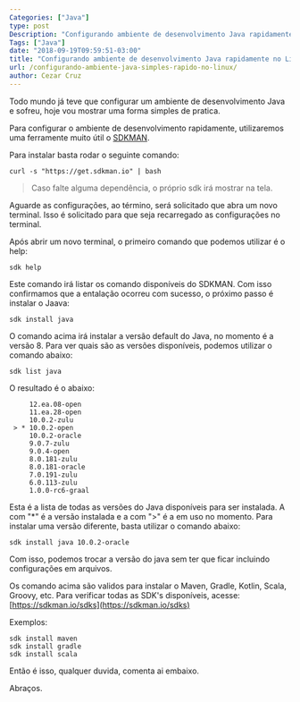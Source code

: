 ```yaml
---
Categories: ["Java"]
type: post
Description: "Configurando ambiente de desenvolvimento Java rapidamente no Linux"
Tags: ["Java"]
date: "2018-09-19T09:59:51-03:00"
title: "Configurando ambiente de desenvolvimento Java rapidamente no Linux"
url: /configurando-ambiente-java-simples-rapido-no-linux/
author: Cezar Cruz
---
```


Todo mundo já teve que configurar um ambiente de desenvolvimento Java e sofreu, hoje vou mostrar uma forma simples de pratica.

<!--more-->

Para configurar o ambiente de desenvolvimento rapidamente, utilizaremos uma ferramente muito útil o [SDKMAN](https://sdkman.io/).

Para instalar basta rodar o seguinte comando:

```
curl -s "https://get.sdkman.io" | bash
```

> Caso falte alguma dependência, o próprio sdk irá mostrar na tela.

Aguarde as configurações, ao término, será solicitado que abra um novo terminal. Isso é solicitado para que seja recarregado as configurações no terminal.

Após abrir um novo terminal, o primeiro comando que podemos utilizar é o help:

```
sdk help
```

Este comando irá listar os comando disponíveis do SDKMAN. Com isso confirmamos que a entalação ocorreu com sucesso, o próximo passo é instalar o Jaava:

```
sdk install java
```

O comando acima irá instalar a versão default do Java, no momento é a versão 8.
Para ver quais são as versões disponíveis, podemos utilizar o comando abaixo:

```
sdk list java
```

O resultado é o abaixo:

```
     12.ea.08-open                                                              
     11.ea.28-open                                                              
     10.0.2-zulu                                                                
 > * 10.0.2-open                                                                
     10.0.2-oracle                                                              
     9.0.7-zulu                                                                 
     9.0.4-open                                                                 
     8.0.181-zulu                                                               
     8.0.181-oracle                                                             
     7.0.191-zulu                                                               
     6.0.113-zulu                                                               
     1.0.0-rc6-graal
```

Esta é a lista de todas as versões do Java disponíveis para ser instalada. A com "*" é a versão instalada e a com ">" é a em uso no momento. Para instalar uma versão diferente, basta utilizar o comando abaixo:

```
sdk install java 10.0.2-oracle
```

Com isso, podemos trocar a versão do java sem ter que ficar incluindo configurações em arquivos.

Os comando acima são validos para instalar o Maven, Gradle, Kotlin, Scala, Groovy, etc. Para verificar todas as SDK's disponíveis, acesse: [https://sdkman.io/sdks](https://sdkman.io/sdks)

Exemplos:

```
sdk install maven
sdk install gradle
sdk install scala
```

Então é isso, qualquer duvida, comenta ai embaixo.

Abraços.